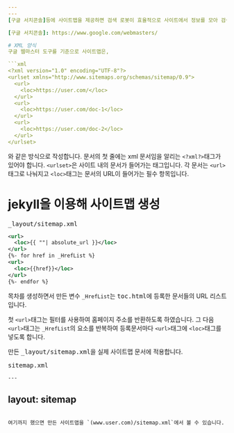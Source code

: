 ```yaml
---
---
[구글 서치콘솔]등에 사이트맵을 제공하면 검색 로봇이 효율적으로 사이트에서 정보를 모아 검색결과에 반영하도록 만들 수 있습니다.

[구글 서치콘솔]: https://www.google.com/webmasters/

# XML 양식
구글 웹마스터 도구를 기준으로 사이트맵은,

```xml
<?xml version="1.0" encoding="UTF-8"?>
<urlset xmlns="http://www.sitemaps.org/schemas/sitemap/0.9">
  <url>
    <loc>https://user.com/</loc>
  </url>
  <url>
    <loc>https://user.com/doc-1</loc>
  </url>
  <url>
    <loc>https://user.com/doc-2</loc>
  </url>
</urlset>
```

와 같은 방식으로 작성합니다. 문서의 첫 줄에는 xml 문서임을 알리는 `<?xml?>`태그가 있어야 합니다. `<urlset>`은 사이트 내의 문서가 들어가는 태그입니다. 각 문서는 `<url>`태그로 나눠지고 `<loc>`태그는 문서의 URL이 들어가는 필수 항목입니다.

# jekyll을 이용해 사이트맵 생성

<kbd>_layout/sitemap.xml</kbd>
```xml
<url>
  <loc>{{ ""| absolute_url }}</loc>
</url>
{%- for href in _HrefList %}
<url>
  <loc>{{href}}</loc>
</url>
{%- endfor %}
```
목차를 생성하면서 만든 변수 `_HrefList`는 <kbd>toc.html</kbd>에 등록한 문서들의 URL 리스트입니다.

첫 `<url>`태그는 필터를 사용하여 홈페이지 주소를 반환하도록 하였습니다. 그 다음 `<url>`태그는 `_HrefList`의 요소를 반복하여 등록문서마다 `<url>`태그에 `<loc>`태그를 넣도록 합니다.

만든 <kbd>_layout/sitemap.xml</kbd>을 실제 사이트맵 문서에 적용합니다.

<kbd>sitemap.xml</kbd>
```xml
---
```

layout: sitemap
---
```

여기까지 했으면 만든 사이트맵을 `(www.user.com)/sitemap.xml`에서 볼 수 있습니다.
